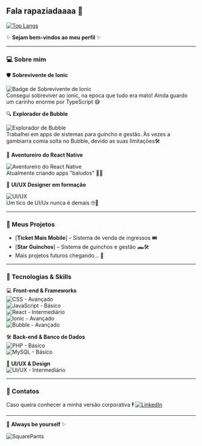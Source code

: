 ## Fala rapaziadaaaa 👋

[![Top Langs](https://github-readme-stats.vercel.app/api/top-langs/?username=pettrin&layout=compact&theme=dark)](https://github.com/anuraghazra/github-readme-stats)

✨ **Sejam bem-vindos ao meu perfil** ✨  

---

### 💻 Sobre mim

🛡️ **Sobrevivente de Ionic**  

![Badge de Sobrevivente de Ionic](https://img.shields.io/badge/Ionic-Sobrevivente-blue?style=for-the-badge&logo=ionic&logoColor=white)  
Consegui sobreviver ao ionic, na epoca que tudo era mato! Ainda guardo um carinho enorme por TypeScript 😅  

🔍 **Explorador de Bubble**  

![Explorador de Bubble](https://img.shields.io/badge/Bubble-Explorador-ff69b4?style=for-the-badge&logo=bubble&logoColor=white)  
Trabalhei em apps de sistemas para guincho e gestão. Às vezes a gambiarra comia solta no Bubble, devido as suas limitações🛠️  

🚀 **Aventureiro do React Native**  

![Aventureiro do React Native](https://img.shields.io/badge/React%20Native-Aventureiro-61dafb?style=for-the-badge&logo=react&logoColor=white)  
Atualmente criando apps "baludos" 📱✨  

🎨 **UI/UX Designer em formação**  

![UI/UX](https://img.shields.io/badge/UI%2FUX-Designer-pink?style=for-the-badge&logo=figma&logoColor=white)  
Um tico de UI/Ux nunca é demais 🤓🎨

---

### 🚀 Meus Projetos

- [**Ticket Mais Mobile**] – Sistema de venda de ingressos 🎟️  
- [**Star Guinchos**] – Sistema de guinchos e gestão 🛻🛠️  
- Mais projetos futuros chegando… 👀

---

### 🔧 Tecnologias & Skills

💻 **Front-end & Frameworks**  
![CSS - Avançado](https://img.shields.io/badge/CSS-Avançado-1572B6?style=for-the-badge&logo=css3&logoColor=white)  
![JavaScript - Básico](https://img.shields.io/badge/JavaScript-Básico-F7DF1E?style=for-the-badge&logo=javascript&logoColor=black)  
![React - Intermediário](https://img.shields.io/badge/React-Intermediário-61DAFB?style=for-the-badge&logo=react&logoColor=white)  
![Ionic - Avançado](https://img.shields.io/badge/Ionic-Avançado-3880FF?style=for-the-badge&logo=ionic&logoColor=white)  
![Bubble - Avançado](https://img.shields.io/badge/Bubble-Avançado-FF69B4?style=for-the-badge&logo=bubble&logoColor=white)

🛠️ **Back-end & Banco de Dados**  
![PHP - Básico](https://img.shields.io/badge/PHP-Básico-777BB4?style=for-the-badge&logo=php&logoColor=white)  
![MySQL - Básico](https://img.shields.io/badge/MySQL-Básico-4479A1?style=for-the-badge&logo=mysql&logoColor=white)  

🎨 **UI/UX & Design**  
![UI/UX - Intermediário](https://img.shields.io/badge/UI%2FUX-Intermediário-pink?style=for-the-badge&logo=figma&logoColor=white)

---

### 🔗 Contatos

Caso queira conhecer a minha versão corporativa 🕴️  [![LinkedIn](https://img.shields.io/badge/-LinkedIn-0A66C2?style=for-the-badge&logo=linkedin&logoColor=white)](https://www.linkedin.com/in/pettrin/)

---

💬 **Always be yourself** ✨  

![SquarePants](https://media.tenor.com/oyFfNb4Wj_cAAAAi/spongebob-dance-spongebob-joget.gif)
